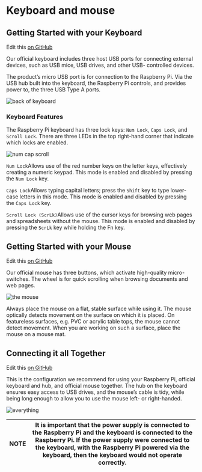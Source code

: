 # Keyboard and mouse

## Getting Started with your Keyboard

Edit this [on GitHub](https://github.com/raspberrypi/documentation/blob/develop/documentation/asciidoc/accessories/keyboard-and-mouse/getting-started-keyboard.adoc)

Our official keyboard includes three host USB ports for connecting external devices, such as USB mice, USB drives, and other USB- controlled devices.

The product’s micro USB port is for connection to the Raspberry Pi. Via the USB hub built into the keyboard, the Raspberry Pi controls, and provides power to, the three USB Type A ports.

![back of keyboard](https://www.raspberrypi.com/documentation/accessories/images/back-of-keyboard.png?hash=88afa05d4299855919d98dfdce66b718)

### Keyboard Features

The Raspberry Pi keyboard has three lock keys: `Num Lock`, `Caps Lock`, and `Scroll Lock`. There are three LEDs in the top right-hand corner that indicate which locks are enabled.

![num cap scroll](https://www.raspberrypi.com/documentation/accessories/images/num-cap-scroll.png?hash=f63be14bdd84d2f47b56f52897ea9f8a)

`Num Lock`Allows use of the red number keys on the letter keys, effectively creating a numeric keypad. This mode is enabled and disabled by pressing the `Num Lock` key.

`Caps Lock`Allows typing capital letters; press the `Shift` key to type lower-case letters in this mode. This mode is enabled and disabled by pressing the `Caps Lock` key.

`Scroll Lock (ScrLk)`Allows use of the cursor keys for browsing web pages and spreadsheets without the mouse. This mode is enabled and disabled by pressing the `ScrLk` key while holding the Fn key.

## Getting Started with your Mouse

Edit this [on GitHub](https://github.com/raspberrypi/documentation/blob/develop/documentation/asciidoc/accessories/keyboard-and-mouse/getting-started-mouse.adoc)

Our official mouse has three buttons, which activate high-quality micro-switches. The wheel is for quick scrolling when browsing documents and web pages.

![the mouse](https://www.raspberrypi.com/documentation/accessories/images/the-mouse.png?hash=56db76ed7ff72d0a71fe50cdaa782233)

Always place the mouse on a flat, stable surface while using it. The mouse optically detects movement on the surface on which it is placed. On featureless surfaces, e.g. PVC or acrylic table tops, the mouse cannot detect movement. When you are working on such a surface, place the mouse on a mouse mat.

## Connecting it all Together

Edit this [on GitHub](https://github.com/raspberrypi/documentation/blob/develop/documentation/asciidoc/accessories/keyboard-and-mouse/connecting-things.adoc)

This is the configuration we recommend for using your Raspberry Pi, official keyboard and hub, and official mouse together. The hub on the keyboard ensures easy access to USB drives, and the mouse’s cable is tidy, while being long enough to allow you to use the mouse left- or right-handed.

![everything](https://www.raspberrypi.com/documentation/accessories/images/everything.png?hash=0eb63e71b2106b15e5f9c08ec49604a2)

| NOTE | It is important that the power supply is connected to the Raspberry Pi and the keyboard is connected to the Raspberry Pi. If the power supply were connected to the keyboard, with the Raspberry Pi powered via the keyboard, then the keyboard would not operate correctly. |
| ------ | ------------------------------------------------------------------------------------------------------------------------------------------------------------------------------------------------------------------------------------------------------------------------------ |
